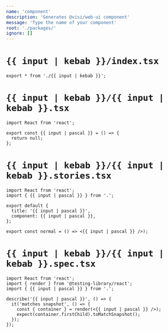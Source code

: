```yaml
---
name: 'component'
description: 'Generates @visi/web-ui component'
message: 'Type the name of your component'
root: './packages/'
ignore: []
---
```


# `{{ input | kebab }}/index.tsx`

```tsx
export * from './{{ input | kebab }}';

```

# `{{ input | kebab }}/{{ input | kebab }}.tsx`

```tsx
import React from 'react';

export const {{ input | pascal }} = () => {
  return null;
};

```

# `{{ input | kebab }}/{{ input | kebab }}.stories.tsx`

```tsx
import React from 'react';
import { {{ input | pascal }} } from '.';

export default {
  title: '{{ input | pascal }}',
  component: {{ input | pascal }},
};

export const normal = () => <{{ input | pascal }} />);

```

# `{{ input | kebab }}/{{ input | kebab }}.spec.tsx`

```tsx
import React from 'react';
import { render } from '@testing-library/react';
import { {{ input | pascal }} } from '.';

describe('{{ input | pascal }}', () => {
  it('matches snapshot', () => {
    const { container } = render(<{{ input | pascal }} />);
    expect(container.firstChild).toMatchSnapshot();
  });
});

```
